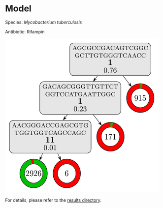 
# Model

Species: *Mycobacterium tuberculosis*

Antibiotic: Rifampin

<a href="./model.pdf"><img src="./model.png" width=500 height=500 /></a>

For details, please refer to the [results directory](../../../../../results/cart_b/mycobacterium%20tuberculosis/rifampin/repeat_3/).

